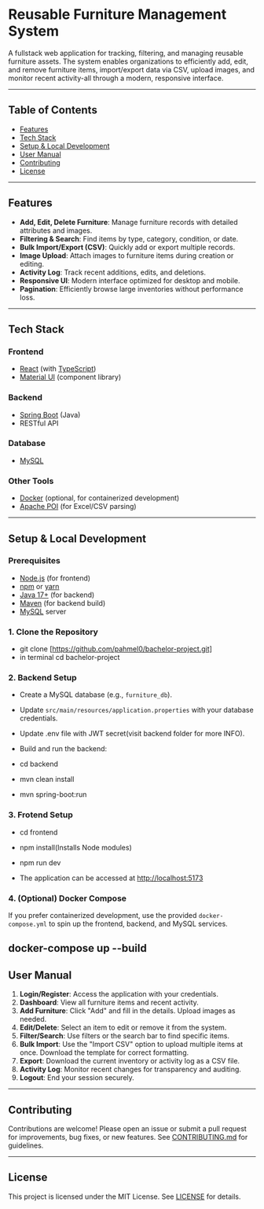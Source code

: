 # Reusable Furniture Management System

A fullstack web application for tracking, filtering, and managing reusable furniture assets. The system enables organizations to efficiently add, edit, and remove furniture items, import/export data via CSV, upload images, and monitor recent activity-all through a modern, responsive interface.

---

## Table of Contents

- [Features](#features)
- [Tech Stack](#tech-stack)
- [Setup & Local Development](#setup--local-development)
- [User Manual](#user-manual)
- [Contributing](#contributing)
- [License](#license)

---

## Features

- **Add, Edit, Delete Furniture**: Manage furniture records with detailed attributes and images.
- **Filtering & Search**: Find items by type, category, condition, or date.
- **Bulk Import/Export (CSV)**: Quickly add or export multiple records.
- **Image Upload**: Attach images to furniture items during creation or editing.
- **Activity Log**: Track recent additions, edits, and deletions.
- **Responsive UI**: Modern interface optimized for desktop and mobile.
- **Pagination**: Efficiently browse large inventories without performance loss.

---

## Tech Stack

### Frontend

- [React](https://react.dev/) (with [TypeScript](https://www.typescriptlang.org/))
- [Material UI](https://mui.com/) (component library)

### Backend

- [Spring Boot](https://spring.io/projects/spring-boot) (Java)
- RESTful API

### Database

- [MySQL](https://www.mysql.com/)

### Other Tools

- [Docker](https://www.docker.com/) (optional, for containerized development)
- [Apache POI](https://poi.apache.org/) (for Excel/CSV parsing)

---

## Setup & Local Development

### Prerequisites

- [Node.js](https://nodejs.org/) (for frontend)
- [npm](https://www.npmjs.com/) or [yarn](https://yarnpkg.com/)
- [Java 17+](https://adoptopenjdk.net/) (for backend)
- [Maven](https://maven.apache.org/) (for backend build)
- [MySQL](https://www.mysql.com/) server

### 1. Clone the Repository

- git clone [https://github.com/pahmel0/bachelor-project.git]
- in terminal cd bachelor-project


### 2. Backend Setup

- Create a MySQL database (e.g., `furniture_db`).
- Update `src/main/resources/application.properties` with your database credentials.
- Update .env file with JWT secret(visit backend folder for more INFO).
- Build and run the backend:

- cd backend
- mvn clean install
- mvn spring-boot:run

### 3. Frotend Setup

- cd frontend
- npm install(Installs Node modules)
- npm run dev

- The application can be accessed at [http://localhost:5173](http://localhost:5173)

### 4. (Optional) Docker Compose

If you prefer containerized development, use the provided `docker-compose.yml` to spin up the frontend, backend, and MySQL services.

docker-compose up --build
---

## User Manual

1. **Login/Register**: Access the application with your credentials.
2. **Dashboard**: View all furniture items and recent activity.
3. **Add Furniture**: Click "Add" and fill in the details. Upload images as needed.
4. **Edit/Delete**: Select an item to edit or remove it from the system.
5. **Filter/Search**: Use filters or the search bar to find specific items.
6. **Bulk Import**: Use the "Import CSV" option to upload multiple items at once. Download the template for correct formatting.
7. **Export**: Download the current inventory or activity log as a CSV file.
8. **Activity Log**: Monitor recent changes for transparency and auditing.
9. **Logout**: End your session securely.

---

## Contributing

Contributions are welcome! Please open an issue or submit a pull request for improvements, bug fixes, or new features. See [CONTRIBUTING.md](CONTRIBUTING.md) for guidelines.

---

## License

This project is licensed under the MIT License. See [LICENSE](LICENSE) for details.
